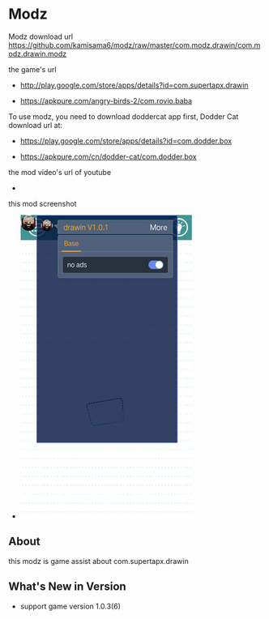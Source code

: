 # Modz

Modz download url https://github.com/kamisama6/modz/raw/master/com.modz.drawin/com.modz.drawin.modz

the game's url

* http://play.google.com/store/apps/details?id=com.supertapx.drawin

* https://apkpure.com/angry-birds-2/com.rovio.baba

To use modz, you need to download doddercat app first, Dodder Cat download url at:

* https://play.google.com/store/apps/details?id=com.dodder.box

* https://apkpure.com/cn/dodder-cat/com.dodder.box
                      
the mod video's url of youtube

* 

this mod screenshot

* ![](https://github.com/kamisama6/modz/blob/master/com.modz.drawin/screenshot/modz.jpg)


## About

this modz is game assist about com.supertapx.drawin

## What's New in Version

* support game version 1.0.3(6) 
